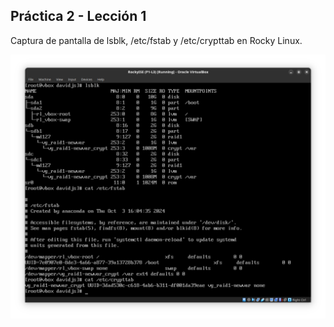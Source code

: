 ## Práctica 2 - Lección 1

Captura de pantalla de lsblk, /etc/fstab y /etc/crypttab en Rocky Linux.

![lsblk, /etc/fstab y /etc/crypttab en Rocky Linux](capturas/p1-l3.png)
